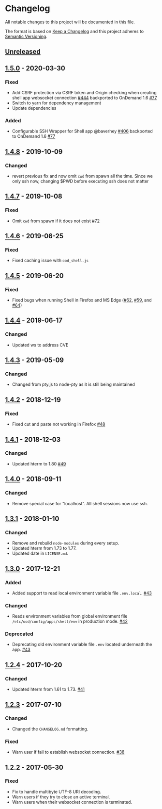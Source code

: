 # Changelog

All notable changes to this project will be documented in this file.

The format is based on [Keep a Changelog](http://keepachangelog.com/en/1.0.0/)
and this project adheres to [Semantic Versioning](http://semver.org/spec/v2.0.0.html).

## [Unreleased]
## [1.5.0] - 2020-03-30
### Fixed
- Add CSRF protection via CSRF token and Origin checking when creating shell app
  websocket connection [#444](https://github.com/OSC/ondemand/commit/1816de76fdf8bcec21d5f9619f5a3a09ff8db01d)
  backported to OnDemand 1.6 [#77](https://github.com/OSC/ood-shell/pull/77)
- Switch to yarn for dependency management
- Update dependencies

### Added
- Configurable SSH Wrapper for Shell app @baverhey [#406](https://github.com/OSC/ondemand/pull/406)
  backported to OnDemand 1.6 [#77](https://github.com/OSC/ood-shell/pull/77)

## [1.4.8] - 2019-10-09
### Changed
- revert previous fix and now omit `cwd` from spawn all the time. Since we only ssh now,
  changing $PWD before executing ssh does not matter

## [1.4.7] - 2019-10-08
### Fixed
- Omit `cwd` from spawn if it does not exist [#72](https://github.com/OSC/ood-shell/pull/72)

## [1.4.6] - 2019-06-25
### Fixed
- Fixed caching issue with `ood_shell.js`

## [1.4.5] - 2019-06-20
### Fixed
- Fixed bugs when running Shell in Firefox and MS Edge ([#62](https://github.com/OSC/ood-shell/issues/62), [#59](https://github.com/OSC/ood-shell/issues/59), and [#64](https://github.com/OSC/ood-shell/issues/64))

## [1.4.4] - 2019-06-17
### Changed
- Updated ws to address CVE

## [1.4.3] - 2019-05-09
### Changed
- Changed from pty.js to node-pty as it is still being maintained

## [1.4.2] - 2018-12-19
### Fixed
- Fixed cut and paste not working in Firefox [#48](https://github.com/OSC/ood-shell/issues/48)

## [1.4.1] - 2018-12-03
### Changed
- Updated hterm to 1.80 [#49](https://github.com/OSC/ood-shell/issues/49)

## [1.4.0] - 2018-09-11
### Changed
- Remove special case for "localhost". All shell sessions now use ssh.

## [1.3.1] - 2018-01-10
### Changed
- Remove and rebuild `node-modules` during every setup.
- Updated hterm from 1.73 to 1.77.
- Updated date in `LICENSE.md`.

## [1.3.0] - 2017-12-21
### Added
- Added support to read local environment variable file `.env.local`.
  [#43](https://github.com/OSC/ood-shell/pull/43)

### Changed
- Reads environment variables from global environment file
  `/etc/ood/config/apps/shell/env` in production mode.
  [#42](https://github.com/OSC/ood-shell/issues/42)

### Deprecated
- Deprecating old environment variable file `.env` located underneath the app.
  [#43](https://github.com/OSC/ood-shell/pull/43)

## [1.2.4] - 2017-10-20
### Changed
- Updated hterm from 1.61 to 1.73.
  [#41](https://github.com/OSC/ood-shell/issues/41)

## [1.2.3] - 2017-07-10
### Changed
- Changed the `CHANGELOG.md` formatting.

### Fixed
- Warn user if fail to establish websocket connection.
  [#38](https://github.com/OSC/ood-shell/issues/38)

## 1.2.2 - 2017-05-30
### Fixed
- Fix to handle multibyte UTF-8 URI decoding.
- Warn users if they try to close an active terminal.
- Warn users when their websocket connection is terminated.

[Unreleased]: https://github.com/OSC/ood-shell/compare/v1.5.0...HEAD
[1.5.0]: https://github.com/OSC/ood-shell/compare/v1.4.8...v1.5.0
[1.4.8]: https://github.com/OSC/ood-shell/compare/v1.4.7...v1.4.8
[1.4.7]: https://github.com/OSC/ood-shell/compare/v1.4.6...v1.4.7
[1.4.6]: https://github.com/OSC/ood-shell/compare/v1.4.5...v1.4.6
[1.4.5]: https://github.com/OSC/ood-shell/compare/v1.4.4...v1.4.5
[1.4.4]: https://github.com/OSC/ood-shell/compare/v1.4.3...v1.4.4
[1.4.3]: https://github.com/OSC/ood-shell/compare/v1.4.2...v1.4.3
[1.4.2]: https://github.com/OSC/ood-shell/compare/v1.4.1...v1.4.2
[1.4.1]: https://github.com/OSC/ood-shell/compare/v1.4.0...v1.4.1
[1.4.0]: https://github.com/OSC/ood-shell/compare/v1.3.1...v1.4.0
[1.3.1]: https://github.com/OSC/ood-shell/compare/v1.3.0...v1.3.1
[1.3.0]: https://github.com/OSC/ood-shell/compare/v1.2.4...v1.3.0
[1.2.4]: https://github.com/OSC/ood-shell/compare/v1.2.3...v1.2.4
[1.2.3]: https://github.com/OSC/ood-shell/compare/v1.2.2...v1.2.3
